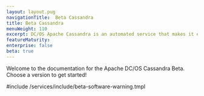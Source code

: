 ```yaml
---
layout: layout.pug
navigationTitle:  Beta Cassandra
title: Beta Cassandra
menuWeight: 110
excerpt: DC/OS Apache Cassandra is an automated service that makes it easy to deploy and manage Apache Cassandra on DC/OS
featureMaturity:
enterprise: false
beta: true
---
```


Welcome to the documentation for the Apache DC/OS Cassandra Beta. Choose a version to get started!

#include /services/include/beta-software-warning.tmpl
